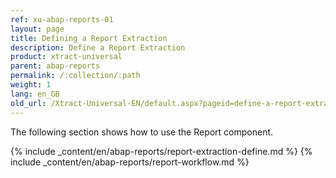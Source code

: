 ```yaml
---
ref: xu-abap-reports-01
layout: page
title: Defining a Report Extraction
description: Define a Report Extraction
product: xtract-universal
parent: abap-reports
permalink: /:collection/:path
weight: 1
lang: en_GB
old_url: /Xtract-Universal-EN/default.aspx?pageid=define-a-report-extraction
---
```

The following section shows how to use the Report component.


{% include _content/en/abap-reports/report-extraction-define.md %}
{% include _content/en/abap-reports/report-workflow.md %}